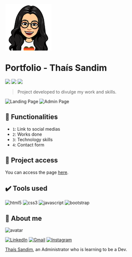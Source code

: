 <img align="center" src="assets/img/AvatarThais.svg" width="150px" height="150px"/>

# Portfolio - Thaís Sandim

<p align="left">
<img src="http://img.shields.io/static/v1?label=STATUS&message=UNDER%20DEVELOPMENT&color=GREEN&style=for-the-badge"/>
<img src="https://img.shields.io/github/languages/count/thaisdsandim/my-portfolio?style=for-the-badge"/>
<img src="https://img.shields.io/github/repo-size/thaisdsandim/my-portfolio?style=for-the-badge"/>
</p>

> Project developed to divulge my work and skills.

![Landing Page](https://user-images.githubusercontent.com/96362469/185247043-3f6fc17e-6501-4843-ac0a-05084ad768d7.png)
![Admin Page](https://user-images.githubusercontent.com/96362469/185247277-d4135dac-9b02-458d-b8f2-eb1656e382aa.png)

## :hammer: Functionalities

- `1`: Link to social medias
- `2`: Works done
- `3`: Technology skills
- `4`: Contact form

## 📁 Project access

You can access the page [here](https://thaisdsandim.github.io/my-portfolio/).

## ✔️ Tools used

<p align="left"> <img src="https://cdn.jsdelivr.net/gh/devicons/devicon/icons/html5/html5-original.svg" alt="html5" width="40" height="40"/> <img src="https://cdn.jsdelivr.net/gh/devicons/devicon/icons/css3/css3-original.svg" alt="css3" width="40" height="40"/> <img src="https://cdn.jsdelivr.net/gh/devicons/devicon/icons/javascript/javascript-original.svg" alt="javascript" width="40" height="40"/> <img src="https://cdn.jsdelivr.net/gh/devicons/devicon/icons/bootstrap/bootstrap-original.svg" alt="bootstrap" width="40" height="40"/> </p>


## 👩 About me

![avatar](https://user-images.githubusercontent.com/96362469/180337164-4f1136b9-98ef-4329-9924-7e6e77f3b124.png)

[![LinkedIn](https://img.shields.io/badge/linkedin-%230077B5.svg?style=for-the-badge&logo=linkedin&logoColor=white)](https://linkedin.com/in/thaisdsandim) [![Gmail](https://img.shields.io/badge/Gmail-D14836?style=for-the-badge&logo=gmail&logoColor=white)](mailto:contatothais.sandim@gmail.com) [![Instagram](https://img.shields.io/badge/WhatsApp-25D366?style=for-the-badge&logo=whatsapp&logoColor=white)](https://api.whatsapp.com/send?phone=5567981551239) 

[Thaís Sandim](https://github.com/thaisdsandim), an Administrator who is learning to be a Dev.
